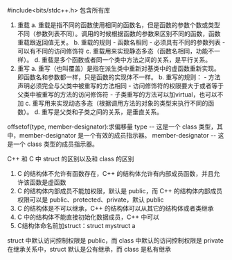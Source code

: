 #include<bits/stdc++.h> 包含所有库

1. 重载
a. 重载是指不同的函数使用相同的函数名，但是函数的参数个数或类型不同（参数列表不同）。调用的时候根据函数的参数来区别不同的函数，函数重载跟返回值无关。
b. 重载的规则 - 函数名相同 - 必须具有不同的参数列表 - 可以有不同的访问修饰符
c. 重载用来实现静态多态（函数名相同，功能不一样）。
d. 重载是多个函数或者同一个类中方法之间的关系，是平行关系。
2. 重写
a. 重写（也叫覆盖）是指在派生类中重新对基类中的虚函数重新实现。即函数名和参数都一样，只是函数的实现体不一样。 
b. 重写的规则： - 方法声明必须完全与父类中被重写的方法相同 - 访问修饰符的权限要大于或者等于父类中被重写的方法的访问修饰符 - 子类重写的方法可以加virtual，也可以不加 
c. 重写用来实现动态多态（根据调用方法的对象的类型来执行不同的函数）。
d. 重写是父类和子类之间的关系，是垂直关系。

offsetof(type, member-designator):求偏移量
type -- 这是一个 class 类型，其中，member-designator 是一个有效的成员指示器。
member-designator -- 这是一个 class 类型的成员指示器。

 C++ 和 C 中 struct 的区别以及和 class 的区别
1. C 的结构体不允许有函数存在，C++ 的结构体允许有内部成员函数，并且允许该函数是虚函数
2. C 的结构体内部成员不能加权限，默认是 public，而 C++ 的结构体内部成员权限可以是 public、protected、private，默认 public 
3. C 的结构体是不可以继承，C++ 的结构体可以从其它的结构体或者类继承
4. C 中的结构体不能直接初始化数据成员，C++ 中可以
5. C结构体命名前加struct：struct mystruct a

struct 中默认访问控制权限是 public，而 class 中默认的访问控制权限是 private 
在继承关系中，struct 默认是公有继承，而 class 是私有继承
